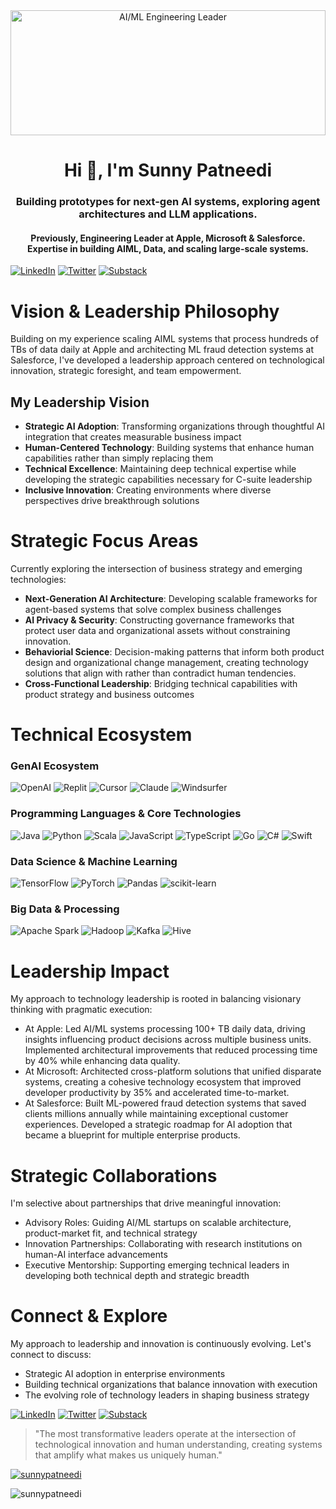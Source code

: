<!-- This is markdown for your README.md -->

<div align="center">
  <img src="https://github.com/user-attachments/assets/b3061c10-887b-48e6-9cc5-8ff01164b54e" alt="AI/ML Engineering Leader" style="width:100%; max-height:200px; object-fit:cover;">
  <!-- This would be a custom banner with data visualization elements and AI themes -->
</div>
<h1 align="center">Hi 👋, I'm Sunny Patneedi</h1>
<h3 align="center">Building prototypes for next-gen AI systems, exploring agent architectures and LLM applications.</h3> 
<h4 align="center">Previously, Engineering Leader at Apple, Microsoft & Salesforce. Expertise in building  AIML, Data, and scaling large-scale systems.</h4>

[![LinkedIn](https://img.shields.io/badge/-LinkedIn-0077B5?style=flat-square&logo=linkedin&logoColor=white)](https://www.linkedin.com/in/sunnypatneedi/)
[![Twitter](https://img.shields.io/badge/-X-1DA1F2?style=flat-square&logo=x&logoColor=white)](https://x.com/sunnypatneedi)
[![Substack](https://img.shields.io/badge/-Substack-FF6719?style=flat-square&logo=substack&logoColor=white)](https://sunnypatneedi.substack.com/)

# Vision & Leadership Philosophy

Building on my experience scaling AIML systems that process hundreds of TBs of data daily at Apple and architecting ML fraud detection systems at Salesforce, I've developed a leadership approach centered on technological innovation, strategic foresight, and team empowerment.

## My Leadership Vision

- **Strategic AI Adoption**: Transforming organizations through thoughtful AI integration that creates measurable business impact
- **Human-Centered Technology**: Building systems that enhance human capabilities rather than simply replacing them
- **Technical Excellence**: Maintaining deep technical expertise while developing the strategic capabilities necessary for C-suite leadership
- **Inclusive Innovation**: Creating environments where diverse perspectives drive breakthrough solutions

# Strategic Focus Areas

Currently exploring the intersection of business strategy and emerging technologies:

- **Next-Generation AI Architecture**: Developing scalable frameworks for agent-based systems that solve complex business challenges
- **AI Privacy & Security**: Constructing governance frameworks that protect user data and organizational assets without constraining innovation. 
- **Behaviorial Science**: Decision-making patterns that inform both product design and organizational change management, creating technology solutions that align with rather than contradict human tendencies.
- **Cross-Functional Leadership**: Bridging technical capabilities with product strategy and business outcomes

# Technical Ecosystem

### GenAI Ecosystem
![OpenAI](https://img.shields.io/badge/-OpenAI-412991?style=for-the-badge&logo=openai&logoColor=white)
![Replit](https://img.shields.io/badge/-Replit-667881?style=for-the-badge&logo=replit&logoColor=white)
![Cursor](https://img.shields.io/badge/-Cursor-1A1A1A?style=for-the-badge&logo=cursor&logoColor=white)
![Claude](https://img.shields.io/badge/-Claude-5A67D8?style=for-the-badge&logo=anthropic&logoColor=white)
![Windsurfer](https://img.shields.io/badge/-Windsurfer-3399FF?style=for-the-badge&logoColor=white)
<!--
![MCP](https://img.shields.io/badge/-MCP-FF6B6B?style=for-the-badge&logoColor=white)
![Hugging Face](https://img.shields.io/badge/-Hugging%20Face-FFBD4F?style=for-the-badge&logo=huggingface&logoColor=black)
![LangChain](https://img.shields.io/badge/-LangChain-3178C6?style=for-the-badge&logo=langchain&logoColor=white)
![LlamaIndex](https://img.shields.io/badge/-LlamaIndex-00A3E0?style=for-the-badge&logoColor=white)
![Stable Diffusion](https://img.shields.io/badge/-Stable%20Diffusion-FF9900?style=for-the-badge&logo=stable-diffusion&logoColor=white)
![Midjourney](https://img.shields.io/badge/-Midjourney-1B3A57?style=for-the-badge&logo=midjourney&logoColor=white)
![Vertex AI](https://img.shields.io/badge/-Vertex%20AI-4285F4?style=for-the-badge&logo=google-cloud&logoColor=white)
--> 
### Programming Languages & Core Technologies

![Java](https://img.shields.io/badge/-Java-007396?style=for-the-badge&logo=java&logoColor=white)
![Python](https://img.shields.io/badge/-Python-3776AB?style=for-the-badge&logo=python&logoColor=white)
![Scala](https://img.shields.io/badge/-Scala-DC322F?style=for-the-badge&logo=scala&logoColor=white)
![JavaScript](https://img.shields.io/badge/-JavaScript-F7DF1E?style=for-the-badge&logo=javascript&logoColor=black)
![TypeScript](https://img.shields.io/badge/-TypeScript-3178C6?style=for-the-badge&logo=typescript&logoColor=white)
![Go](https://img.shields.io/badge/-Go-00ADD8?style=for-the-badge&logo=go&logoColor=white)
![C#](https://img.shields.io/badge/-C%23-239120?style=for-the-badge&logo=csharp&logoColor=white)
![Swift](https://img.shields.io/badge/-Swift-FA7343?style=for-the-badge&logo=swift&logoColor=white)
### Data Science & Machine Learning

![TensorFlow](https://img.shields.io/badge/-TensorFlow-FF6F00?style=for-the-badge&logo=tensorflow&logoColor=white)
![PyTorch](https://img.shields.io/badge/-PyTorch-EE4C2C?style=for-the-badge&logo=pytorch&logoColor=white)
![Pandas](https://img.shields.io/badge/-Pandas-150458?style=for-the-badge&logo=pandas&logoColor=white)
![scikit-learn](https://img.shields.io/badge/-Scikit%20Learn-F7931E?style=for-the-badge&logo=scikit-learn&logoColor=white)
### Big Data & Processing

![Apache Spark](https://img.shields.io/badge/-Apache%20Spark-E25A1C?style=for-the-badge&logo=apache-spark&logoColor=white)
![Hadoop](https://img.shields.io/badge/-Hadoop-66CCFF?style=for-the-badge&logo=apache-hadoop&logoColor=black)
![Kafka](https://img.shields.io/badge/-Kafka-231F20?style=for-the-badge&logo=apache-kafka&logoColor=white)
![Hive](https://img.shields.io/badge/-Hive-FDEE21?style=for-the-badge&logo=apache-hive&logoColor=black)

<!-- ### Databases & Storage
![PostgreSQL](https://img.shields.io/badge/-PostgreSQL-336791?style=for-the-badge&logo=postgresql&logoColor=white)
![MySQL](https://img.shields.io/badge/-MySQL-4479A1?style=for-the-badge&logo=mysql&logoColor=white)
![Redis](https://img.shields.io/badge/-Redis-DC382D?style=for-the-badge&logo=redis&logoColor=white)
![Elasticsearch](https://img.shields.io/badge/-Elasticsearch-005571?style=for-the-badge&logo=elasticsearch&logoColor=white)
![Cassandra](https://img.shields.io/badge/-Cassandra-1287B1?style=for-the-badge&logo=apache-cassandra&logoColor=white)
![CouchDB](https://img.shields.io/badge/-CouchDB-E42528?style=for-the-badge&logo=apache-couchdb&logoColor=white)
![CockroachDB](https://img.shields.io/badge/-CockroachDB-6933FF?style=for-the-badge&logo=cockroachdb&logoColor=white)

### Web Development & Frameworks
![React](https://img.shields.io/badge/-React-61DAFB?style=for-the-badge&logo=react&logoColor=black)
![Angular](https://img.shields.io/badge/-Angular-DD0031?style=for-the-badge&logo=angular&logoColor=white)
![Node.js](https://img.shields.io/badge/-Node.js-339933?style=for-the-badge&logo=node.js&logoColor=white)
![.NET](https://img.shields.io/badge/-.NET-512BD4?style=for-the-badge&logo=dotnet&logoColor=white)
![React Native](https://img.shields.io/badge/-React%20Native-61DAFB?style=for-the-badge&logo=react&logoColor=black)

### DevOps & Infrastructure
![AWS](https://img.shields.io/badge/-AWS-232F3E?style=for-the-badge&logo=amazon-aws&logoColor=white)
![Git](https://img.shields.io/badge/-Git-F05032?style=for-the-badge&logo=git&logoColor=white)
![Jenkins](https://img.shields.io/badge/-Jenkins-D24939?style=for-the-badge&logo=jenkins&logoColor=white)
![Linux](https://img.shields.io/badge/-Linux-FCC624?style=for-the-badge&logo=linux&logoColor=black)
![Heroku](https://img.shields.io/badge/-Heroku-430098?style=for-the-badge&logo=heroku&logoColor=white)
![Firebase](https://img.shields.io/badge/-Firebase-FFCA28?style=for-the-badge&logo=firebase&logoColor=black)

### Testing & Tools
![Jest](https://img.shields.io/badge/-Jest-C21325?style=for-the-badge&logo=jest&logoColor=white)
![Mocha](https://img.shields.io/badge/-Mocha-8D6748?style=for-the-badge&logo=mocha&logoColor=white)
![Selenium](https://img.shields.io/badge/-Selenium-43B02A?style=for-the-badge&logo=selenium&logoColor=white)
![Postman](https://img.shields.io/badge/-Postman-FF6C37?style=for-the-badge&logo=postman&logoColor=white)
![Figma](https://img.shields.io/badge/-Figma-F24E1E?style=for-the-badge&logo=figma&logoColor=white)
![Kibana](https://img.shields.io/badge/-Kibana-005571?style=for-the-badge&logo=kibana&logoColor=white)
![banner-image-url](https://github.com/user-attachments/assets/9c64f4b7-b0f1-492f-a98b-26ae92fb7ff8)

### Automation & Integration
![RabbitMQ](https://img.shields.io/badge/-RabbitMQ-FF6600?style=for-the-badge&logo=rabbitmq&logoColor=white)
![Zapier](https://img.shields.io/badge/-Zapier-FF4A00?style=for-the-badge&logo=zapier&logoColor=white)
![IFTTT](https://img.shields.io/badge/-IFTTT-000000?style=for-the-badge&logo=ifttt&logoColor=white)
-->

<!-- Add GitHub stats with appropriate parameters -->
<!-- img src="https://github-readme-stats.vercel.app/api?username=sunnypatneedi&show_icons=true&count_private=true&theme=radical" alt="GitHub Stats" /-->

# Leadership Impact
My approach to technology leadership is rooted in balancing visionary thinking with pragmatic execution:
- At Apple: Led AI/ML systems processing 100+ TB daily data, driving insights influencing product decisions across multiple business units. Implemented architectural improvements that reduced processing time by 40% while enhancing data quality.
- At Microsoft: Architected cross-platform solutions that unified disparate systems, creating a cohesive technology ecosystem that improved developer productivity by 35% and accelerated time-to-market.
- At Salesforce: Built ML-powered fraud detection systems that saved clients millions annually while maintaining exceptional customer experiences. Developed a strategic roadmap for AI adoption that became a blueprint for multiple enterprise products.

# Strategic Collaborations
I'm selective about partnerships that drive meaningful innovation:

- Advisory Roles: Guiding AI/ML startups on scalable architecture, product-market fit, and technical strategy
- Innovation Partnerships: Collaborating with research institutions on human-AI interface advancements
- Executive Mentorship: Supporting emerging technical leaders in developing both technical depth and strategic breadth

# Connect & Explore 
My approach to leadership and innovation is continuously evolving. Let's connect to discuss:

- Strategic AI adoption in enterprise environments
- Building technical organizations that balance innovation with execution
- The evolving role of technology leaders in shaping business strategy

[![LinkedIn](https://img.shields.io/badge/-LinkedIn-0077B5?style=flat-square&logo=linkedin&logoColor=white)](https://www.linkedin.com/in/sunnypatneedi/)
[![Twitter](https://img.shields.io/badge/-X-1DA1F2?style=flat-square&logo=x&logoColor=white)](https://x.com/sunnypatneedi)
[![Substack](https://img.shields.io/badge/-Substack-FF6719?style=flat-square&logo=substack&logoColor=white)](https://sunnypatneedi.substack.com/)

> "The most transformative leaders operate at the intersection of technological innovation and human understanding, creating systems that amplify what makes us uniquely human."
<p align="left"> <a href="https://github.com/ryo-ma/github-profile-trophy"><img src="https://github-profile-trophy.vercel.app/?username=sunnypatneedi" alt="sunnypatneedi" /></a> </p>
<p><img align="center" src="https://github-readme-stats.vercel.app/api/top-langs?username=sunnypatneedi&show_icons=true&locale=en&layout=compact" alt="sunnypatneedi" /></p>
